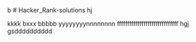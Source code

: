 b # Hacker_Rank-solutions
hj

kkkk
bxxx
bbbbb
yyyyyyyynnnnnnnn
ffffffffffffffffffffffffffffff
hgj
gsdddddddddd
